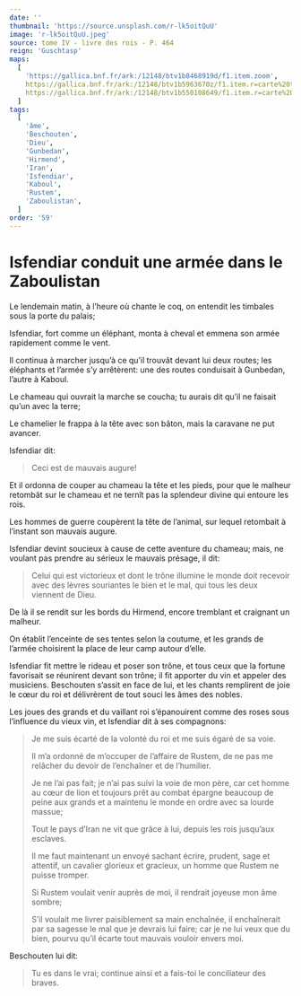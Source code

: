 ```yaml
---
date: ''
thumbnail: 'https://source.unsplash.com/r-lk5oitQuU'
image: 'r-lk5oitQuU.jpeg'
source: tome IV - livre des rois - P. 464
reign: 'Guschtasp'
maps:
  [
    'https://gallica.bnf.fr/ark:/12148/btv1b8468919d/f1.item.zoom',
    https://gallica.bnf.fr/ark:/12148/btv1b5963670z/f1.item.r=carte%20touran.zoom,
    https://gallica.bnf.fr/ark:/12148/btv1b550108649/f1.item.r=carte%20touran.zoom,
  ]
tags:
  [
    'âme',
    'Beschouten',
    'Dieu',
    'Gunbedan',
    'Hirmend',
    'Iran',
    'Isfendiar',
    'Kaboul',
    'Rustem',
    'Zaboulistan',
  ]
order: '59'
---
```


# Isfendiar conduit une armée dans le Zaboulistan

Le lendemain matin, à l’heure où chante le coq, on entendit les timbales sous la porte du palais;

Isfendiar, fort comme un éléphant, monta à cheval et emmena son armée rapidement comme le vent.

Il continua à marcher jusqu’à ce qu’il trouvât devant lui deux routes; les éléphants et l’armée s’y arrêtèrent: une des routes conduisait à Gunbedan, l’autre à Kaboul.

Le chameau qui ouvrait la marche se coucha; tu aurais dit qu’il ne faisait qu’un avec la terre;

Le chamelier le frappa à la tête avec son bâton, mais la caravane ne put avancer.

Isfendiar dit:

> Ceci est de mauvais augure!

Et il ordonna de couper au chameau la tête et les pieds, pour que le malheur retombât sur le chameau et ne ternît pas la splendeur divine qui entoure les rois.

Les hommes de guerre coupèrent la tête de l’animal, sur lequel retombait à l’instant son mauvais augure.

Isfendiar devint soucieux à cause de cette aventure du chameau; mais, ne voulant pas prendre au sérieux le mauvais présage, il dit:

> Celui qui est victorieux et dont le trône illumine le monde doit recevoir avec des lèvres souriantes le bien et le mal, qui tous les deux viennent de Dieu.

De là il se rendit sur les bords du Hirmend, encore tremblant et craignant un malheur.

On établit l’enceinte de ses tentes selon la coutume, et les grands de l’armée choisirent la place de leur camp autour d’elle.

Isfendiar fit mettre le rideau et poser son trône, et tous ceux que la fortune favorisait se réunirent devant son trône; il fit apporter du vin et appeler des musiciens. Beschouten s’assit en face de lui, et les chants remplirent de joie le cœur du roi et délivrèrent de tout souci les âmes des nobles.

Les joues des grands et du vaillant roi s’épanouirent comme des roses sous l’influence du vieux vin, et Isfendiar dit à ses compagnons:

> Je me suis écarté de la volonté du roi et me suis égaré de sa voie.
>
> Il m’a ordonné de m’occuper de l’affaire de Rustem, de ne pas me relâcher du devoir de l’enchaîner et de l’humilier.
>
> Je ne l’ai pas fait; je n’ai pas suivi la voie de mon père, car cet homme au cœur de lion et toujours prêt au combat épargne beaucoup de peine aux grands et a maintenu le monde en ordre avec sa lourde massue;
>
> Tout le pays d’Iran ne vit que grâce à lui, depuis les rois jusqu’aux esclaves.
>
> Il me faut maintenant un envoyé sachant écrire, prudent, sage et attentif, un cavalier glorieux et gracieux, un homme que Rustem ne puisse tromper.
>
> Si Rustem voulait venir auprès de moi, il rendrait joyeuse mon âme sombre;
>
> S’il voulait me livrer paisiblement sa main enchaînée, il enchaînerait par sa sagesse le mal que je devrais lui faire; car je ne lui veux que du bien, pourvu qu’il écarte tout mauvais vouloir envers moi.

Beschouten lui dit:

> Tu es dans le vrai; continue ainsi et a fais-toi le conciliateur des braves.
